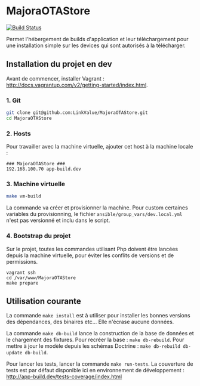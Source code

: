# MajoraOTAStore

[![Build Status](https://travis-ci.org/LinkValue/MajoraOTAStore.svg?branch=master)](https://travis-ci.org/LinkValue/MajoraOTAStore)

Permet l'hébergement de builds d'application et leur téléchargement pour une installation simple sur les devices qui sont autorisés à la télécharger.

## Installation du projet en dev
Avant de commencer, installer Vagrant : http://docs.vagrantup.com/v2/getting-started/index.html.

### 1. Git
```bash
git clone git@github.com:LinkValue/MajoraOTAStore.git
cd MajoraOTAStore
```

### 2. Hosts
Pour travailler avec la machine virtuelle, ajouter cet host à la machine locale :
```
### MajoraOTAStore ###
192.168.100.70 app-build.dev
```

### 3. Machine virtuelle
```bash
make vm-build
```
La commande va créer et provisionner la machine.
Pour custom certaines variables du provisionning, le fichier ```ansible/group_vars/dev.local.yml``` n'est pas versionné et inclu dans le script.

### 4. Bootstrap du projet
Sur le projet, toutes les commandes utilisant Php doivent être lancées depuis la machine virtuelle, pour éviter les conflits de versions et de permissions.
```ssh
vagrant ssh
cd /var/www/MajoraOTAStore
make prepare
```

## Utilisation courante
La commande ```make install``` est à utiliser pour installer les bonnes versions des dépendances, des binaires etc... Elle n'écrase aucune données.

La commande ```make db-build``` lance la construction de la base de données et le chargement des fixtures.
Pour recréer la base : ```make db-rebuild```.
Pour mettre à jour le modèle depuis les schémas Doctrine : ```make db-rebuild db-update db-build```.

Pour lancer les tests, lancer la commande ```make run-tests```.
La couverture de tests est par défaut disponible ici en environnement de développement : http://app-build.dev/tests-coverage/index.html
